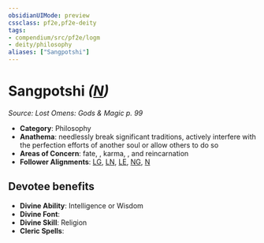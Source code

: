 ```yaml
---
obsidianUIMode: preview
cssclass: pf2e,pf2e-deity
tags:
- compendium/src/pf2e/logm
- deity/philosophy
aliases: ["Sangpotshi"]
---
```

# Sangpotshi *([N](rules/traits/n-b1.md "Neutral Alignment Trait"))*  
*Source: Lost Omens: Gods & Magic p. 99*  

- **Category**: Philosophy
- **Anathema**: needlessly break significant traditions, actively interfere with the perfection efforts of another soul or allow others to do so
- **Areas of Concern**: fate, , karma, , and reincarnation
- **Follower Alignments**: [LG](rules/traits/lg-b1.md "Lawful Good Alignment Trait"), [LN](rules/traits/ln-b1.md "Lawful Neutral Alignment Trait"), [LE](rules/traits/le-b1.md "Lawful Evil Alignment Trait"), [NG](rules/traits/ng-b1.md "Neutral Good Alignment Trait"), [N](rules/traits/n-b1.md "Neutral Alignment Trait")

## Devotee benefits

- **Divine Ability**: Intelligence or Wisdom
- **Divine Font**: 
- **Divine Skill**: Religion
- **Cleric Spells**: